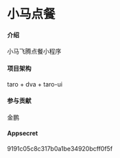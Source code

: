 # 小马点餐

#### 介绍
小马飞腾点餐小程序

#### 项目架构
taro + dva + taro-ui


#### 参与贡献

金鹏


#### Appsecret  
9191c05c8c317b0a1be34920bcff0f5f


